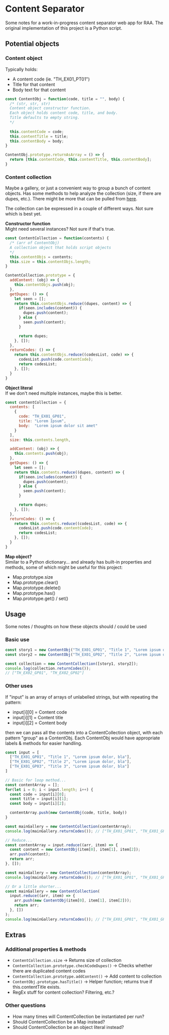 # Content Separator
Some notes for a work-in-progress content separator web app for RAA.
The original implementation of this project is a Python script.


## Potential objects
### Content object
Typically holds:
  - A content code (ie. "TH_EX01_PT01")
  - Title for that content
  - Body text for that content

```javascript
const ContentObj = function(code, title = "", body) {
  /* (str, str, str)
  Content object constructor function.
  Each object holds content code, title, and body.
  Title defaults to empty string.
  */
  
  this.contentCode = code;
  this.contentTitle = title;
  this.contentBody = body;
}

ContentObj.prototype.returnAsArray = () => {
  return [this.contentCode, this.contentTitle, this.contentBody];
}
```

### Content collection
Maybe a gallery, or just a convenient way to group a bunch of content objects. Has some methods to help analyze the collection (size, if there are dupes, etc.). There might be more that can be pulled from [here](https://github.com/jtanadi/jsFuncs).

The collection can be expressed in a couple of different ways. Not sure which is best yet.

**Constructor function**<br>
Might need several instances? Not sure if that's true.

```javascript
const ContentCollection = function(contents) {
  /* (arr of ContentObj)
  A collection object that holds script objects
  */
  this.contentObjs = contents;
  this.size = this.contentObjs.length;
}

ContentCollection.prototype = {
  addContent: (obj) => {
    this.contentObjs.push(obj);
  },
  getDupes: () => {
    let seen = [];
    return this.contentObjs.reduce((dupes, content) => {
      if(seen.includes(content)) {
        dupes.push(content);
      } else {
        seen.push(content);
      }

      return dupes;
    }, []);
  },
  returnCodes: () => {
    return this.contentObjs.reduce((codesList, code) => {
      codesList.push(code.contentCode);
      return codesList;
    }, []);
  }
}
```

**Object literal**<br>
If we don't need multiple instances, maybe this is better.

```javascript
const contentCollection = {
  contents: [
    {
      code: "TH_EX01_GP01",
      title: "Lorem Ipsum",
      body:  "Lorem ipsum dolor sit amet"
    }
  ],
  size: this.contents.length,

  addContent: (obj) => {
    this.contents.push(obj);
  },
  getDupes: () => {
    let seen = [];
    return this.contents.reduce((dupes, content) => {
      if(seen.includes(content)) {
        dupes.push(content);
      } else {
        seen.push(content);
      }

      return dupes;
    }, []);
  },
  returnCodes: () => {
    return this.contents.reduce((codesList, code) => {
      codesList.push(code.contentCode);
      return codesList;
    }, []);
  }
}
```

**Map object?**<br>
Similar to a Python dictionary... and already has built-in properties and methods, some of which might be useful for this project:
  - Map.prototype.size
  - Map.prototype.clear()
  - Map.prototype.delete()
  - Map.prototype.has()
  - Map.prototype.get() / set()


## Usage
Some notes / thoughts on how these objects should / could be used

### Basic use
```javascript
const story1 = new ContentObj("TH_EX01_GP01", "Title 1", "Lorem ipsum dolor, bla");
const story2 = new ContentObj("TH_EX01_GP02", "Title 2", "Lorem ipsum dolor, bla");

const collection = new ContentCollection([story1, story2]);
console.log(collection.returnCodes());
// ["TH_EX02_GP01", "TH_EX02_GP02"]
```

### Other uses
If "input" is an array of arrays of unlabelled strings, but with repeating the pattern:
  - input[i][0] = Content code
  - input[i][1] = Content title
  - input[i][2] = Content body

then we can pass all the contents into a ContentCollection object, with each pattern "group" as a ContentObj.
Each ContentObj would have appropriate labels & methods for easier handling.

```javascript
const input = [
  ["TH_EX01_GP01", "Title 1", "Lorem ipsum dolor, bla"],
  ["TH_EX01_GP02", "Title 2", "Lorem ipsum dolor, bla"],
  ["TH_EX01_GP03", "Title 3", "Lorem ipsum dolor, bla"]
]

// Basic for loop method...
const contentArray = [];
for(let i = 0; i < input.length; i++) {
  const code = input[i][0];
  const title = input[i][1];
  const body = input[i][2];

  contentArray.push(new ContentObj(code, title, body))
}

const mainGallery = new ContentCollection(contentArray);
console.log(mainGallery.returnCodes()); // ["TH_EX01_GP01", "TH_EX01_GP02", "TH_EX01_GP03"]

// Reduce...
const contentArray = input.reduce((arr, item) => {
  const content = new ContentObj(item[0], item[1], item[2]);
  arr.push(content);  
  return arr;
}, []);

const mainGallery = new ContentCollection(contentArray);
console.log(mainGallery.returnCodes()); // ["TH_EX01_GP01", "TH_EX01_GP02", "TH_EX01_GP03"]

// Or a little shorter...
const mainGallery = new ContentCollection(
  input.reduce((arr, item) => {
    arr.push(new ContentObj(item[0], item[1], item[2]));
    return arr;
  }, [])
);
console.log(mainGallery.returnCodes()); // ["TH_EX01_GP01", "TH_EX01_GP02", "TH_EX01_GP03"]
```

## Extras

### Additional properties & methods
  - ```ContentCollection.size``` -> Returns size of collection
  - ```ContentCollection.prototype.checkCodeDupes()``` -> Checks whether there are duplicated content codes
  - ```ContentCollection.prototype.addContent()``` -> Add content to collection
  - ```ContentObj.prototype.hasTitle()``` -> Helper function; returns true if this.contentTitle exists.
  - RegEx stuff for content collection? Filtering, etc.?

### Other questions
  - How many times will ContentCollection be instantiated per run?
  - Should ContentCollection be a Map instead?
  - Should ContentCollection be an object literal instead?

```javascript

```